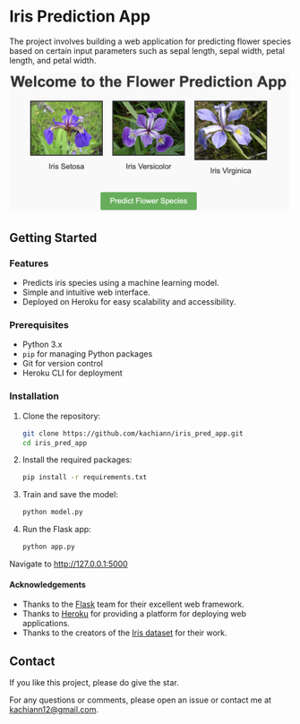 # Iris Prediction App

The project involves building a web application for predicting flower species based on certain input parameters such as sepal length, sepal width, petal length, and petal width.

<img src="Image_.png" alt="Flower" width="500"/>


## Getting Started

### Features

- Predicts iris species using a machine learning model.
- Simple and intuitive web interface.
- Deployed on Heroku for easy scalability and accessibility.

### Prerequisites

- Python 3.x
- `pip` for managing Python packages
- Git for version control
- Heroku CLI for deployment

### Installation
1. Clone the repository:
   ```bash
   git clone https://github.com/kachiann/iris_pred_app.git
   cd iris_pred_app
2. Install the required packages:
    ```bash
    pip install -r requirements.txt
3. Train and save the model:
    ```bash
    python model.py
4. Run the Flask app:
    ```bash
    python app.py
Navigate to http://127.0.0.1:5000
#### Acknowledgements
- Thanks to the [Flask](https://flask.palletsprojects.com/) team for their excellent web framework.
- Thanks to [Heroku](https://www.heroku.com/) for providing a platform for deploying web applications.
- Thanks to the creators of the [Iris dataset](https://archive.ics.uci.edu/ml/datasets/iris) for their work.

## Contact
If you like this project, please do give the star.

For any questions or comments, please open an issue or contact me at [kachiann12@gmail.com](mailto:kachiann12@gmail.com).
